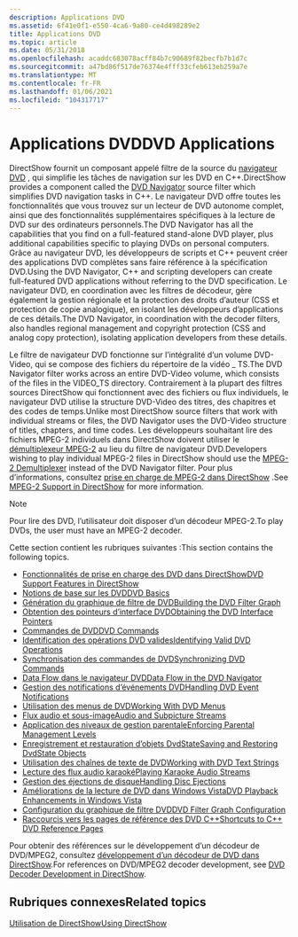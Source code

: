```yaml
---
description: Applications DVD
ms.assetid: 6f41e0f1-e550-4ca6-9a80-ce4d498289e2
title: Applications DVD
ms.topic: article
ms.date: 05/31/2018
ms.openlocfilehash: acaddc683078acff84b7c90689f82becfb7b1d7c
ms.sourcegitcommit: a47bd86f517de76374e4fff33cfeb613eb259a7e
ms.translationtype: MT
ms.contentlocale: fr-FR
ms.lasthandoff: 01/06/2021
ms.locfileid: "104317717"
---
```

# <a name="dvd-applications"></a><span data-ttu-id="250e8-103">Applications DVD</span><span class="sxs-lookup"><span data-stu-id="250e8-103">DVD Applications</span></span>

<span data-ttu-id="250e8-104">DirectShow fournit un composant appelé filtre de la source du [navigateur DVD](dvd-navigator-filter.md) , qui simplifie les tâches de navigation sur les DVD en C++.</span><span class="sxs-lookup"><span data-stu-id="250e8-104">DirectShow provides a component called the [DVD Navigator](dvd-navigator-filter.md) source filter which simplifies DVD navigation tasks in C++.</span></span> <span data-ttu-id="250e8-105">Le navigateur DVD offre toutes les fonctionnalités que vous trouvez sur un lecteur de DVD autonome complet, ainsi que des fonctionnalités supplémentaires spécifiques à la lecture de DVD sur des ordinateurs personnels.</span><span class="sxs-lookup"><span data-stu-id="250e8-105">The DVD Navigator has all the capabilities that you find on a full-featured stand-alone DVD player, plus additional capabilities specific to playing DVDs on personal computers.</span></span> <span data-ttu-id="250e8-106">Grâce au navigateur DVD, les développeurs de scripts et C++ peuvent créer des applications DVD complètes sans faire référence à la spécification DVD.</span><span class="sxs-lookup"><span data-stu-id="250e8-106">Using the DVD Navigator, C++ and scripting developers can create full-featured DVD applications without referring to the DVD specification.</span></span> <span data-ttu-id="250e8-107">Le navigateur DVD, en coordination avec les filtres de décodeur, gère également la gestion régionale et la protection des droits d’auteur (CSS et protection de copie analogique), en isolant les développeurs d’applications de ces détails.</span><span class="sxs-lookup"><span data-stu-id="250e8-107">The DVD Navigator, in coordination with the decoder filters, also handles regional management and copyright protection (CSS and analog copy protection), isolating application developers from these details.</span></span>

<span data-ttu-id="250e8-108">Le filtre de navigateur DVD fonctionne sur l’intégralité d’un volume DVD-Video, qui se compose des fichiers du répertoire de la vidéo \_ TS.</span><span class="sxs-lookup"><span data-stu-id="250e8-108">The DVD Navigator filter works across an entire DVD-Video volume, which consists of the files in the VIDEO\_TS directory.</span></span> <span data-ttu-id="250e8-109">Contrairement à la plupart des filtres sources DirectShow qui fonctionnent avec des fichiers ou flux individuels, le navigateur DVD utilise la structure DVD-Video des titres, des chapitres et des codes de temps.</span><span class="sxs-lookup"><span data-stu-id="250e8-109">Unlike most DirectShow source filters that work with individual streams or files, the DVD Navigator uses the DVD-Video structure of titles, chapters, and time codes.</span></span> <span data-ttu-id="250e8-110">Les développeurs souhaitant lire des fichiers MPEG-2 individuels dans DirectShow doivent utiliser le [démultiplexeur MPEG-2](mpeg-2-demultiplexer.md) au lieu du filtre de navigateur DVD.</span><span class="sxs-lookup"><span data-stu-id="250e8-110">Developers wishing to play individual MPEG-2 files in DirectShow should use the [MPEG-2 Demultiplexer](mpeg-2-demultiplexer.md) instead of the DVD Navigator filter.</span></span> <span data-ttu-id="250e8-111">Pour plus d’informations, consultez [prise en charge de MPEG-2 dans DirectShow](mpeg-2-support-in-directshow.md) .</span><span class="sxs-lookup"><span data-stu-id="250e8-111">See [MPEG-2 Support in DirectShow](mpeg-2-support-in-directshow.md) for more information.</span></span>

> [!Note]  
> <span data-ttu-id="250e8-112">Pour lire des DVD, l’utilisateur doit disposer d’un décodeur MPEG-2.</span><span class="sxs-lookup"><span data-stu-id="250e8-112">To play DVDs, the user must have an MPEG-2 decoder.</span></span>

 

<span data-ttu-id="250e8-113">Cette section contient les rubriques suivantes :</span><span class="sxs-lookup"><span data-stu-id="250e8-113">This section contains the following topics.</span></span>

-   [<span data-ttu-id="250e8-114">Fonctionnalités de prise en charge des DVD dans DirectShow</span><span class="sxs-lookup"><span data-stu-id="250e8-114">DVD Support Features in DirectShow</span></span>](dvd-support-features-in-directshow.md)
-   [<span data-ttu-id="250e8-115">Notions de base sur les DVD</span><span class="sxs-lookup"><span data-stu-id="250e8-115">DVD Basics</span></span>](dvd-basics.md)
-   [<span data-ttu-id="250e8-116">Génération du graphique de filtre de DVD</span><span class="sxs-lookup"><span data-stu-id="250e8-116">Building the DVD Filter Graph</span></span>](building-the-dvd-filter-graph.md)
-   [<span data-ttu-id="250e8-117">Obtention des pointeurs d’interface DVD</span><span class="sxs-lookup"><span data-stu-id="250e8-117">Obtaining the DVD Interface Pointers</span></span>](obtaining-the-dvd-interface-pointers.md)
-   [<span data-ttu-id="250e8-118">Commandes de DVD</span><span class="sxs-lookup"><span data-stu-id="250e8-118">DVD Commands</span></span>](dvd-commands.md)
-   [<span data-ttu-id="250e8-119">Identification des opérations DVD valides</span><span class="sxs-lookup"><span data-stu-id="250e8-119">Identifying Valid DVD Operations</span></span>](identifying-valid-dvd-operations.md)
-   [<span data-ttu-id="250e8-120">Synchronisation des commandes de DVD</span><span class="sxs-lookup"><span data-stu-id="250e8-120">Synchronizing DVD Commands</span></span>](synchronizing-dvd-commands.md)
-   [<span data-ttu-id="250e8-121">Data Flow dans le navigateur DVD</span><span class="sxs-lookup"><span data-stu-id="250e8-121">Data Flow in the DVD Navigator</span></span>](data-flow-in-the-dvd-navigator.md)
-   [<span data-ttu-id="250e8-122">Gestion des notifications d’événements DVD</span><span class="sxs-lookup"><span data-stu-id="250e8-122">Handling DVD Event Notifications</span></span>](handling-dvd-event-notifications.md)
-   [<span data-ttu-id="250e8-123">Utilisation des menus de DVD</span><span class="sxs-lookup"><span data-stu-id="250e8-123">Working With DVD Menus</span></span>](working-with-dvd-menus.md)
-   [<span data-ttu-id="250e8-124">Flux audio et sous-image</span><span class="sxs-lookup"><span data-stu-id="250e8-124">Audio and Subpicture Streams</span></span>](audio-and-subpicture-streams.md)
-   [<span data-ttu-id="250e8-125">Application des niveaux de gestion parentale</span><span class="sxs-lookup"><span data-stu-id="250e8-125">Enforcing Parental Management Levels</span></span>](enforcing-parental-management-levels.md)
-   [<span data-ttu-id="250e8-126">Enregistrement et restauration d’objets DvdState</span><span class="sxs-lookup"><span data-stu-id="250e8-126">Saving and Restoring DvdState Objects</span></span>](saving-and-restoring-dvdstate-objects.md)
-   [<span data-ttu-id="250e8-127">Utilisation des chaînes de texte de DVD</span><span class="sxs-lookup"><span data-stu-id="250e8-127">Working with DVD Text Strings</span></span>](working-with-dvd-text-strings.md)
-   [<span data-ttu-id="250e8-128">Lecture des flux audio karaoké</span><span class="sxs-lookup"><span data-stu-id="250e8-128">Playing Karaoke Audio Streams</span></span>](playing-karaoke-audio-streams.md)
-   [<span data-ttu-id="250e8-129">Gestion des éjections de disque</span><span class="sxs-lookup"><span data-stu-id="250e8-129">Handling Disc Ejections</span></span>](handling-disc-ejections.md)
-   [<span data-ttu-id="250e8-130">Améliorations de la lecture de DVD dans Windows Vista</span><span class="sxs-lookup"><span data-stu-id="250e8-130">DVD Playback Enhancements in Windows Vista</span></span>](dvd-playback-enhancements-in-windows-vista.md)
-   [<span data-ttu-id="250e8-131">Configuration du graphique de filtre DVD</span><span class="sxs-lookup"><span data-stu-id="250e8-131">DVD Filter Graph Configuration</span></span>](dvd-filter-graph-configuration.md)
-   [<span data-ttu-id="250e8-132">Raccourcis vers les pages de référence des DVD C++</span><span class="sxs-lookup"><span data-stu-id="250e8-132">Shortcuts to C++ DVD Reference Pages</span></span>](shortcuts-to-c-dvd-reference-pages.md)

<span data-ttu-id="250e8-133">Pour obtenir des références sur le développement d’un décodeur de DVD/MPEG2, consultez [développement d’un décodeur de DVD dans DirectShow](dvd-decoder-development-in-directshow.md).</span><span class="sxs-lookup"><span data-stu-id="250e8-133">For references on DVD/MPEG2 decoder development, see [DVD Decoder Development in DirectShow](dvd-decoder-development-in-directshow.md).</span></span>

## <a name="related-topics"></a><span data-ttu-id="250e8-134">Rubriques connexes</span><span class="sxs-lookup"><span data-stu-id="250e8-134">Related topics</span></span>

<dl> <dt>

[<span data-ttu-id="250e8-135">Utilisation de DirectShow</span><span class="sxs-lookup"><span data-stu-id="250e8-135">Using DirectShow</span></span>](using-directshow.md)
</dt> </dl>

 

 



